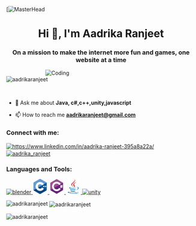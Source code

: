 [![MasterHead](https://mir-s3-cdn-cf.behance.net/project_modules/fs/37415a62940471.5aa0678f76084.png)
<h1 align="center">Hi 👋, I'm Aadrika Ranjeet</h1>
<h3 align="center">On a mission to make the internet more fun and games, one website at a time</h3>
<img align="right" alt="Coding" width="400" src="https://img.freepik.com/premium-vector/vector-illustration-cartoon-cute-girl-programmer-coder-developer-designer_657235-204.jpg?w=740">
<p align="left"> <img src="https://komarev.com/ghpvc/?username=aadrikaranjeet&label=Profile%20views&color=0e75b6&style=flat" alt="aadrikaranjeet" /> </p>

<p align="left"> <a href="https://twitter.com/" target="blank"><img src="https://img.shields.io/twitter/follow/?logo=twitter&style=for-the-badge" alt="" /></a> </p>


- 💬 Ask me about **Java, c#,c++,unity,javascript**

- 📫 How to reach me **aadrikaranjeet@gmail.com**

<h3 align="left">Connect with me:</h3>
<p align="left">
<a href="https://www.linkedin.com/in/aadrika-ranjeet-395a8a22a/a/" target="blank"><img align="center" src="https://raw.githubusercontent.com/rahuldkjain/github-profile-readme-generator/master/src/images/icons/Social/linked-in-alt.svg" alt="https://www.linkedin.com/in/aadrika-ranjeet-395a8a22a/" height="30" width="40" /></a>
<a href="https://instagram.com/aadrika_ranjeet" target="blank"><img align="center" src="https://raw.githubusercontent.com/rahuldkjain/github-profile-readme-generator/master/src/images/icons/Social/instagram.svg" alt="aadrika_ranjeet" height="30" width="40" /></a>
</p>

<h3 align="left">Languages and Tools:</h3>
<p align="left"> <a href="https://www.blender.org/" target="_blank" rel="noreferrer"> <img src="https://download.blender.org/branding/community/blender_community_badge_white.svg" alt="blender" width="40" height="40"/> </a> <a href="https://www.w3schools.com/cpp/" target="_blank" rel="noreferrer"> <img src="https://raw.githubusercontent.com/devicons/devicon/master/icons/cplusplus/cplusplus-original.svg" alt="cplusplus" width="40" height="40"/> </a> <a href="https://www.w3schools.com/cs/" target="_blank" rel="noreferrer"> <img src="https://raw.githubusercontent.com/devicons/devicon/master/icons/csharp/csharp-original.svg" alt="csharp" width="40" height="40"/> </a> <a href="https://www.java.com" target="_blank" rel="noreferrer"> <img src="https://raw.githubusercontent.com/devicons/devicon/master/icons/java/java-original.svg" alt="java" width="40" height="40"/> </a> <a href="https://unity.com/" target="_blank" rel="noreferrer"> <img src="https://www.vectorlogo.zone/logos/unity3d/unity3d-icon.svg" alt="unity" width="40" height="40"/> </a> </p>

<p><img align="left" src="https://github-readme-stats.vercel.app/api/top-langs?username=aadrikaranjeet&show_icons=true&locale=en&layout=compact" alt="aadrikaranjeet" /></p>

<p>&nbsp;<img align="center" src="https://github-readme-stats.vercel.app/api?username=aadrikaranjeet&show_icons=true&locale=en" alt="aadrikaranjeet" /></p>

<p><img align="center" src="https://github-readme-streak-stats.herokuapp.com/?user=aadrikaranjeet&" alt="aadrikaranjeet" /></p>

